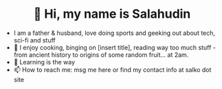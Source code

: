 <h1 align="center" title="and I am happy you are here">👋 Hi, my name is Salahudin</h1>



- I am a father & husband, love doing sports and geeking out about tech, sci-fi and stuff
- 👀 I enjoy cooking, binging on [insert title], reading way too much stuff - from ancient history to origins of some random fruit... at 2am.
- 🌱 Learning is the way
- 📫 How to reach me: msg me here or find my contact info at salko dot site
